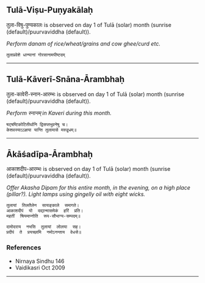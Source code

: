## Tulā-Viṣu-Puṇyakālaḥ
तुला-विषु-पुण्यकालः is observed on day 1 of Tulā (solar) month (sunrise (default)/puurvaviddha (default)).

_Perform danam of rice/wheat/grains and cow ghee/curd etc._

```
तुलाप्रवेशे धान्यानां गोरसानामपीष्टदम्
```

---
## Tulā-Kāverī-Snāna-Ārambhaḥ
तुला-कावेरी-स्नान-आरम्भः is observed on day 1 of Tulā (solar) month (sunrise (default)/puurvaviddha (default)).

_Perform स्नानम् in Kaveri during this month._

```
षट्षष्टिकोटितीर्थानि द्विसप्तभुवनेषु च।
केशवस्याऽऽज्ञया यान्ति तुलामासे मरुद्वृधम्॥
```

---
## Ākāśadīpa-Ārambhaḥ
आकाशदीप-आरम्भः is observed on day 1 of Tulā (solar) month (sunrise (default)/puurvaviddha (default)).

_Offer Akasha Dipam for this entire month, in the evening, on a high place (pillar?). Light lamps using gingelly oil with eight wicks._

```
तुलायां  तिलतैलेन  सायङ्काले  समागते।
आकाशदीपं  यो  दद्यान्मासमेकं  हरिं  प्रति।
महतीं  श्रियमाप्नोति  रूप-सौभाग्य-सम्पदम्॥

दामोदराय  नभसि  तुलायां  लोलया  सह।
प्रदीपं  ते  प्रयच्छामि  नमोऽनन्ताय  वेधसे॥

```
### References
* Nirnaya Sindhu 146
* Vaidikasri Oct 2009


---
